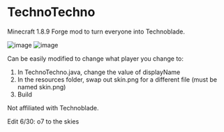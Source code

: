 # TechnoTechno
Minecraft 1.8.9 Forge mod to turn everyone into Technoblade.

![image](https://user-images.githubusercontent.com/52137472/176535287-a2f2ddf6-5c7c-4507-b58b-e9054d2b2f61.png)
![image](https://user-images.githubusercontent.com/52137472/176535312-02b86bb8-8577-42b9-a48e-1d300e8fdf44.png)

Can be easily modified to change what player you change to:
1. In TechnoTechno.java, change the value of displayName
2. In the resources folder, swap out skin.png for a different file (must be named skin.png)
3. Build

Not affiliated with Technoblade.

Edit 6/30:
o7 to the skies
